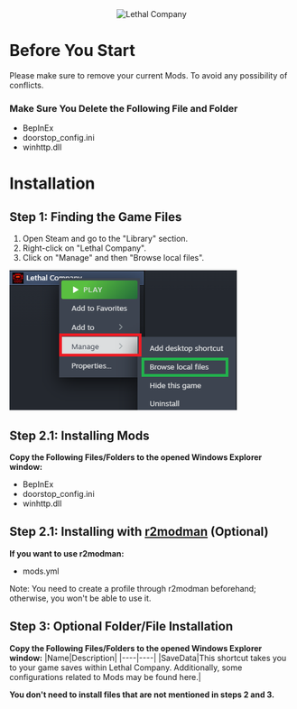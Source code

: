 <div align="center">
<img src="https://cdn.cloudflare.steamstatic.com/steam/apps/1966720/header.jpg?t=1700231592" alt="Lethal Company">
</div>

# Before You Start
Please make sure to remove your current Mods. To avoid any possibility of conflicts.
### Make Sure You Delete the Following File and Folder
- BepInEx
- doorstop_config.ini
- winhttp.dll

# Installation
## Step 1: Finding the Game Files

1. Open Steam and go to the "Library" section.
2. Right-click on "Lethal Company".
3. Click on "Manage" and then "Browse local files".

![Steam Library ScreenShot](/assets/image/steamlib-en.png)

## Step 2.1: Installing Mods
**Copy the Following Files/Folders to the opened Windows Explorer window:**
- BepInEx
- doorstop_config.ini
- winhttp.dll

## Step 2.1: Installing with [r2modman](https://github.com/ebkr/r2modmanPlus/releases) (Optional)
**If you want to use r2modman:**
- mods.yml
  
Note: You need to create a profile through r2modman beforehand; otherwise, you won't be able to use it.
  
## Step 3: Optional Folder/File Installation
**Copy the Following Files/Folders to the opened Windows Explorer window:**
|Name|Description|
|----|----|
|SaveData|This shortcut takes you to your game saves within Lethal Company. Additionally, some configurations related to Mods may be found here.|

**You don't need to install files that are not mentioned in steps 2 and 3.**

